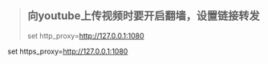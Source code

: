 > ## 向youtube上传视频时要开启翻墙，设置链接转发
>
> set http_proxy=http://127.0.0.1:1080

set https_proxy=http://127.0.0.1:1080